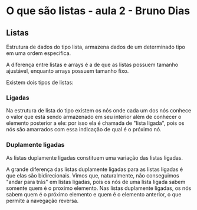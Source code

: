 # O que são listas - aula 2 - Bruno Dias

## Listas

Estrutura de dados do tipo lista, armazena dados de um determinado tipo em uma ordem específica.

A diferença entre listas e arrays é a de que as listas possuem tamanho ajustável, enquanto arrays possuem tamanho fixo. 

Existem dois tipos de listas: 

### Ligadas 

Na estrutura de lista do tipo existem os nós onde cada um dos nós conhece o valor que está sendo armazenado em seu interior além de conhecer o elemento posterior a ele: por isso ela é chamada de "lista ligada", pois os nós são amarrados com essa indicação de qual é o próximo nó.

### Duplamente ligadas

As listas duplamente ligadas constituem uma variação das listas ligadas.

A grande diferença das listas duplamente ligadas para as listas ligadas é que elas são bidirecionais. Vimos que, naturalmente, não conseguimos "andar para trás" em listas ligadas, pois os nós de uma lista ligada sabem somente quem é o proximo elemento. Nas listas duplamente ligadas, os nós sabem quem é o próximo elemento e quem é o elemento anterior, o que permite a navegação reversa.